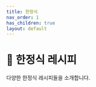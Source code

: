 ```yaml
---
title: 한정식
nav_order: 1
has_children: true
layout: default
---
```


# 🍳 한정식 레시피

다양한 한정식 레시피들을 소개합니다.
